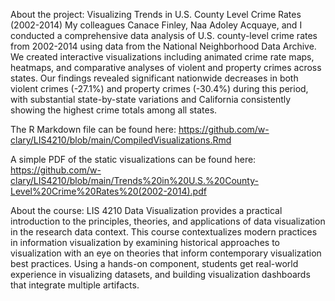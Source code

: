 About the project:
Visualizing Trends in U.S. County Level Crime Rates (2002-2014)
My colleagues Canace Finley, Naa Adoley Acquaye, and I conducted a comprehensive data analysis of U.S. county-level crime rates from 2002-2014 using data from the National Neighborhood Data Archive. We created interactive visualizations including animated crime rate maps, heatmaps, and comparative analyses of violent and property crimes across states. Our findings revealed significant nationwide decreases in both violent crimes (-27.1%) and property crimes (-30.4%) during this period, with substantial state-by-state variations and California consistently showing the highest crime totals among all states. 

The R Markdown file can be found here: https://github.com/w-clary/LIS4210/blob/main/CompiledVisualizations.Rmd

A simple PDF of the static visualizations can be found here: https://github.com/w-clary/LIS4210/blob/main/Trends%20in%20U.S.%20County-Level%20Crime%20Rates%20(2002-2014).pdf 

About the course:
LIS 4210 Data Visualization provides a practical introduction to the principles, theories, and applications of data visualization in the research data context. This course contextualizes modern practices in information  visualization by examining historical approaches to visualization with an eye on theories that inform contemporary visualization best practices. Using a hands-on component, students get real-world  experience in visualizing datasets, and building visualization dashboards that integrate multiple artifacts.
